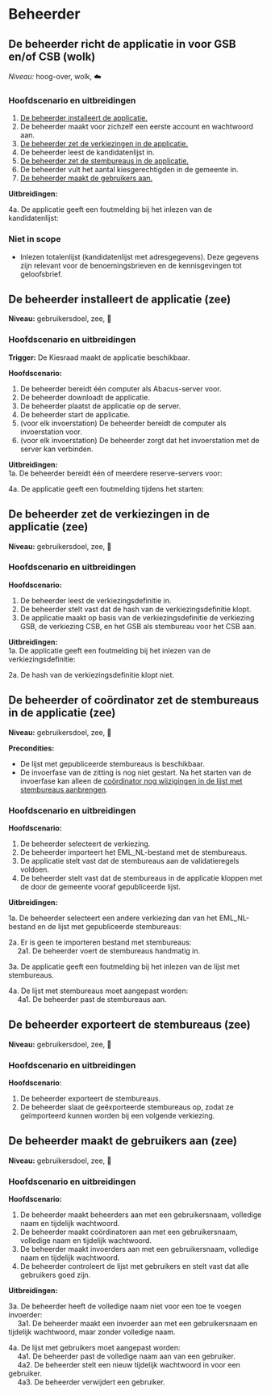 # Beheerder

## De beheerder richt de applicatie in voor GSB en/of CSB (wolk)

_Niveau:_ hoog-over, wolk, ☁️

### Hoofdscenario en uitbreidingen

1. [De beheerder installeert de applicatie.](#de-beheerder-installeert-de-applicatie-zee)
2. De beheerder maakt voor zichzelf een eerste account en wachtwoord aan.
3. [De beheerder zet de verkiezingen in de applicatie.](#de-beheerder-zet-de-verkiezingen-in-de-applicatie-zee)
4. De beheerder leest de kandidatenlijst in.
5. [De beheerder zet de stembureaus in de applicatie.](#de-beheerder-zet-de-stembureaus-in-de-applicatie-zee)
6. De beheerder vult het aantal kiesgerechtigden in de gemeente in.
7. [De beheerder maakt de gebruikers aan.](#de-beheerder-maakt-de-gebruikers-aan-zee)

__Uitbreidingen:__  

4a. De applicatie geeft een foutmelding bij het inlezen van de kandidatenlijst:

### Niet in scope

- Inlezen totalenlijst (kandidatenlijst met adresgegevens). Deze gegevens zijn relevant voor de benoemingsbrieven en de kennisgevingen tot geloofsbrief.

## De beheerder installeert de applicatie (zee)

__Niveau:__ gebruikersdoel, zee, 🌊

### Hoofdscenario en uitbreidingen

__Trigger:__ De Kiesraad maakt de applicatie beschikbaar.

__Hoofdscenario:__

1. De beheerder bereidt één computer als Abacus-server voor.
2. De beheerder downloadt de applicatie.
3. De beheerder plaatst de applicatie op de server.
4. De beheerder start de applicatie.
5. (voor elk invoerstation) De beheerder bereidt de computer als invoerstation voor.
6. (voor elk invoerstation) De beheerder zorgt dat het invoerstation met de server kan verbinden.

__Uitbreidingen:__  
1a. De beheerder bereidt één of meerdere reserve-servers voor:

4a. De applicatie geeft een foutmelding tijdens het starten:

## De beheerder zet de verkiezingen in de applicatie (zee)

__Niveau:__ gebruikersdoel, zee, 🌊

### Hoofdscenario en uitbreidingen

__Hoofdscenario:__  
1. De beheerder leest de verkiezingsdefinitie in.
2. De beheerder stelt vast dat de hash van de verkiezingsdefinitie klopt.
3. De applicatie maakt op basis van de verkiezingsdefinitie de verkiezing GSB, de verkiezing CSB, en het GSB als stembureau voor het CSB aan.

__Uitbreidingen:__  
1a. De applicatie geeft een foutmelding bij het inlezen van de verkiezingsdefinitie:

2a. De hash van de verkiezingsdefinitie klopt niet.

## De beheerder of coördinator zet de stembureaus in de applicatie (zee)

__Niveau:__ gebruikersdoel, zee, 🌊

__Precondities:__

- De lijst met gepubliceerde stembureaus is beschikbaar.
- De invoerfase van de zitting is nog niet gestart. Na het starten van de invoerfase kan alleen de [coördinator nog wijzigingen in de lijst met stembureaus aanbrengen](./gsb-eerste-zitting.md#de-coördinator-gsb-bewerkt-de-stembureaus-tijdens-de-eerste-of-nieuwe-zitting-zee).

### Hoofdscenario en uitbreidingen

__Hoofdscenario:__

1. De beheerder selecteert de verkiezing.
2. De beheerder importeert het EML_NL-bestand met de stembureaus.
3. De applicatie stelt vast dat de stembureaus aan de validatieregels voldoen.
4. De beheerder stelt vast dat de stembureaus in de applicatie kloppen met de door de gemeente vooraf gepubliceerde lijst.

__Uitbreidingen:__  

1a. De beheerder selecteert een andere verkiezing dan van het EML_NL-bestand en de lijst met gepubliceerde stembureaus:

2a. Er is geen te importeren bestand met stembureaus:  
&emsp; 2a1. De beheerder voert de stembureaus handmatig in.

3a. De applicatie geeft een foutmelding bij het inlezen van de lijst met stembureaus.

4a. De lijst met stembureaus moet aangepast worden:  
&emsp; 4a1. De beheerder past de stembureaus aan.

## De beheerder exporteert de stembureaus (zee)

__Niveau:__ gebruikersdoel, zee, 🌊

### Hoofdscenario en uitbreidingen

__Hoofdscenario__:

1. De beheerder exporteert de stembureaus.
2. De beheerder slaat de geëxporteerde stembureaus op, zodat ze geïmporteerd kunnen worden bij een volgende verkiezing.

## De beheerder maakt de gebruikers aan (zee)

__Niveau:__ gebruikersdoel, zee, 🌊

### Hoofdscenario en uitbreidingen

__Hoofdscenario:__

1. De beheerder maakt beheerders aan met een gebruikersnaam, volledige naam en tijdelijk wachtwoord.
2. De beheerder maakt coördinatoren aan met een gebruikersnaam, volledige naam en tijdelijk wachtwoord.
3. De beheerder maakt invoerders aan met een gebruikersnaam, volledige naam en tijdelijk wachtwoord.
4. De beheerder controleert de lijst met gebruikers en stelt vast dat alle gebruikers goed zijn.

__Uitbreidingen:__

3a. De beheerder heeft de volledige naam niet voor een toe te voegen invoerder:  
&emsp; 3a1. De beheerder maakt een invoerder aan met een gebruikersnaam en tijdelijk wachtwoord, 
  maar zonder volledige naam.  

4a. De lijst met gebruikers moet aangepast worden:  
&emsp; 4a1. De beheerder past de volledige naam aan van een gebruiker.  
&emsp; 4a2. De beheerder stelt een nieuw tijdelijk wachtwoord in voor een gebruiker.  
&emsp; 4a3. De beheerder verwijdert een gebruiker.

